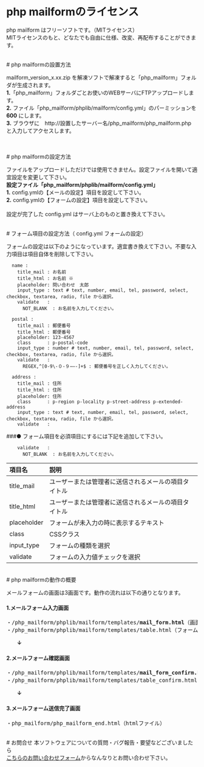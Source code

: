 # <i class="fa fa-cube" aria-hidden="true"></i> php mailformのライセンス
php mailform はフリーソフトです。（MITライセンス）<br>
MITライセンスのもと、どなたでも自由に仕様、改変、再配布することができます。<br>


<br>
# <i class="fa fa-cube" aria-hidden="true"></i> php mailformの設置方法

mailform_version_x.xx.zip を解凍ソフトで解凍すると「php_mailform」フォルダが生成されます。<br>
**1.**「php_mailform」フォルダごとお使いのWEBサーバにFTPアップロードします。<br>
**2.** ファイル「php_mailform/phplib/mailform/config.yml」のパーミッションを <b>600</b> にします。<br>
**3.** ブラウザに　http://設置したサーバー名/php_mailform/php_mailform.php と入力してアクセスします。<br>
<br>


<br>
# <i class="fa fa-cube" aria-hidden="true"></i> php mailformの設定方法

ファイルをアップロードしただけでは使用できません。設定ファイルを開いて適宜設定を変更して下さい。<br>
<b>設定ファイル「php_mailform/phplib/mailform/config.yml」</b><br>
**1.** config.ymlの【メールの設定】項目を設定して下さい。<br>
**2.** config.ymlの【フォームの設定】項目を設定して下さい。<br>
<br>
設定が完了した config.yml はサーバ上のものと置き換えて下さい。



<br>
# <i class="fa fa-cube" aria-hidden="true"></i> フォーム項目の設定方法（ config.yml フォームの設定）

フォームの設定は以下のようになっています。適宜書き換えて下さい。不要な入力項目は項目自体を削除して下さい。
```
  name :
    title_mail : お名前
    title_html : お名前 ※
    placeholder: 問い合わせ　太郎
    input_type : text # text, number, email, tel, password, select, checkbox, textarea, radio, file から選択。
    validate   :
      NOT_BLANK  : お名前を入力してください。

  postal :
    title_mail : 郵便番号
    title_html : 郵便番号
    placeholder: 123-4567
    class      : p-postal-code
    input_type : number # text, number, email, tel, password, select, checkbox, textarea, radio, file から選択。
    validate   :
      REGEX,^[0-9\-０-９−―-]+$ : 郵便番号を正しく入力してください。

  address :
    title_mail : 住所
    title_html : 住所
    placeholder: 住所
    class      : p-region p-locality p-street-address p-extended-address
    input_type : text # text, number, email, tel, password, select, checkbox, textarea, radio, file から選択。
    validate   :
```

###● フォーム項目を必須項目にするには下記を追加して下さい。
```
    validate   :
      NOT_BLANK  : お名前を入力してください。
```


| 項目名 | 説明 |
|:-----------|:------------|
| title_mail |ユーザーまたは管理者に送信されるメールの項目タイトル |
| title_html |ユーザーまたは管理者に送信されるメールの項目タイトル |
| placeholder|フォームが未入力の時に表示するテキスト |
| class      |CSSクラス |
| input_type |フォームの種類を選択 |
| validate   |フォームの入力値チェックを選択|



<br>
# <i class="fa fa-cube" aria-hidden="true"></i> php mailformの動作の概要

メールフォームの画面は3画面です。動作の流れは以下の通りとなります。

#### 1.メールフォーム入力画面
<pre>
・/php_mailform/phplib/mailform/templates/<b>mail_form.html</b>（画面全体のデザイン）（Smartyテンプレート）
・/php_mailform/phplib/mailform/templates/table.html（フォーム要素テーブル）（Smartyテンプレート）
</pre>

　　<b>↓</b><br>
#### 2.メールフォーム確認画面
<pre>
・/php_mailform/phplib/mailform/templates/<b>mail_form_confirm.html</b>（画面全体のデザイン）（Smartyテンプレート）
・/php_mailform/phplib/mailform/templates/table_confirm.html（フォーム要素テーブル）（Smartyテンプレート）
</pre>

　　<b>↓</b><br>
#### 3.メールフォーム送信完了画面
<pre>
・php_mailform/php_mailform_end.html（htmlファイル）
</pre>



<br>
#  <i class="fa fa-cube" aria-hidden="true"></i> お問合せ
本ソフトウェアについての質問・バグ報告・要望などございましたら<br>
<a class="md" href="http://econosys-system.com/contact.php">こちらのお問い合わせフォーム</a>からなんなりとお問い合わせ下さい。

